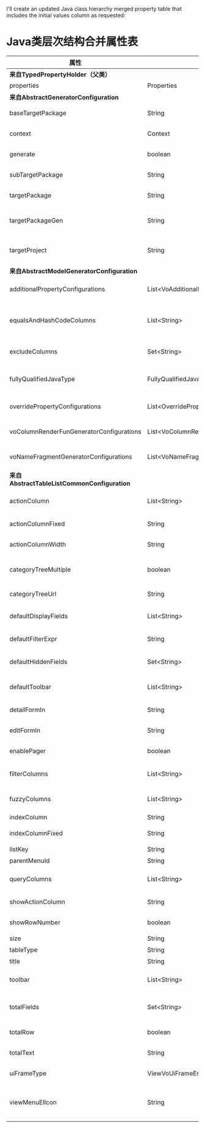 I'll create an updated Java class hierarchy merged property table that includes the initial values column as requested:

# Java类层次结构合并属性表

| 属性 | 类型 | 初始值 | AbstractGeneratorConfiguration | AbstractModelGeneratorConfiguration | AbstractTableListCommonConfiguration | 说明 |
|---|---|---|:---:|:---:|:---:|---|
| **来自TypedPropertyHolder（父类）** ||||||
| properties | Properties | null | ✓ | ✓ | ✓ | 属性集合 |
| **来自AbstractGeneratorConfiguration** ||||||
| baseTargetPackage | String | null | ✓ | ✓ | ✓ | 生成代码的基础包 |
| context | Context | null | ✓ | ✓ | ✓ | 生成上下文的引用 |
| generate | boolean | false | ✓ | ✓ | ✓ | 是否生成代码 |
| subTargetPackage | String | null | ✓ | ✓ | ✓ | 生成代码的子包 |
| targetPackage | String | null | ✓ | ✓ | ✓ | 生成代码的目标包 |
| targetPackageGen | String | null | ✓ | ✓ | ✓ | 生成代码的目标包(替代) |
| targetProject | String | null | ✓ | ✓ | ✓ | 生成代码的目标项目 |
| **来自AbstractModelGeneratorConfiguration** ||||||
| additionalPropertyConfigurations | List\<VoAdditionalPropertyGeneratorConfiguration\> | new ArrayList<>() | | ✓ | ✓ | 附加属性配置 |
| equalsAndHashCodeColumns | List\<String\> | new ArrayList<>() | | ✓ | ✓ | 用于equals和hashCode方法的列 |
| excludeColumns | Set\<String\> | new HashSet<>() | | ✓ | ✓ | 需要排除的列 |
| fullyQualifiedJavaType | FullyQualifiedJavaType | null | | ✓ | ✓ | 完全限定的Java类型 |
| overridePropertyConfigurations | List\<OverridePropertyValueGeneratorConfiguration\> | new ArrayList<>() | | ✓ | ✓ | 属性覆盖配置 |
| voColumnRenderFunGeneratorConfigurations | List\<VoColumnRenderFunGeneratorConfiguration\> | new ArrayList<>() | | ✓ | ✓ | 列渲染函数配置 |
| voNameFragmentGeneratorConfigurations | List\<VoNameFragmentGeneratorConfiguration\> | new ArrayList<>() | | ✓ | ✓ | VO名称片段配置 |
| **来自AbstractTableListCommonConfiguration** ||||||
| actionColumn | List\<String\> | new ArrayList<>() | | | ✓ | 操作列名 |
| actionColumnFixed | String | null | | | ✓ | ��作列是否固定 |
| actionColumnWidth | String | null | | | ✓ | 操作列宽度 |
| categoryTreeMultiple | boolean | false | | | ✓ | 分类树是否允许多选 |
| categoryTreeUrl | String | null | | | ✓ | 分类树URL |
| defaultDisplayFields | List\<String\> | new ArrayList<>() | | | ✓ | 默认显示字段 |
| defaultFilterExpr | String | null | | | ✓ | 默认过滤表达式 |
| defaultHiddenFields | Set\<String\> | new HashSet<>() | | | ✓ | 默认隐藏字段 |
| defaultToolbar | List\<String\> | new ArrayList<>() | | | ✓ | 默认工具栏项 |
| detailFormIn | String | null | | | ✓ | 详情表单容器 |
| editFormIn | String | null | | | ✓ | 编辑表单容器 |
| enablePager | boolean | true | | | ✓ | 是否启用分页 |
| filterColumns | List\<String\> | new ArrayList<>() | | | ✓ | 过滤列 |
| fuzzyColumns | List\<String\> | new ArrayList<>() | | | ✓ | 模糊搜索列 |
| indexColumn | String | null | | | ✓ | 索引列名 |
| indexColumnFixed | String | null | | | ✓ | 索引列是否固定 |
| listKey | String | null | | | ✓ | 列表键 |
| parentMenuId | String | null | | | ✓ | 父菜单ID |
| queryColumns | List\<String\> | new ArrayList<>() | | | ✓ | 查询列 |
| showActionColumn | String | "default" | | | ✓ | 如何显示操作列 |
| showRowNumber | boolean | true | | | ✓ | 是否显示行号 |
| size | String | null | | | ✓ | 大小规格 |
| tableType | String | null | | | ✓ | 表格类型 |
| title | String | null | | | ✓ | 表格标题 |
| toolbar | List\<String\> | new ArrayList<>() | | | ✓ | 工具栏项 |
| totalFields | Set\<String\> | null | | | ✓ | 需要显示汇总的字段 |
| totalRow | boolean | false | | | ✓ | 是否显示汇总行 |
| totalText | String | "合计" | | | ✓ | 汇总行文本 |
| uiFrameType | ViewVoUiFrameEnum | null | | | ✓ | UI框架类型 |
| viewMenuElIcon | String | null | | | ✓ | 视图菜单的Element UI图标 |